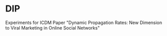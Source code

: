 # DIP
Experiments for ICDM Paper "Dynamic Propagation Rates: New Dimension to Viral Marketing in Online Social Networks"

